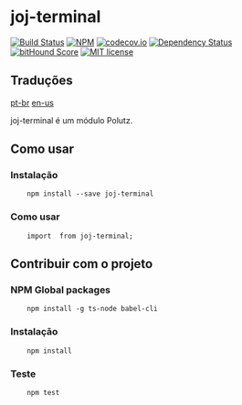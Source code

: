 # joj-terminal

[![Build Status](https://travis-ci.org/angeloocana/joj-terminal.svg)](https://travis-ci.org/angeloocana/joj-terminal)
[![NPM](https://img.shields.io/npm/v/joj-terminal.svg)](https://www.npmjs.com/package/joj-terminal)
[![codecov.io](http://codecov.io/github/angeloocana/joj-terminal/coverage.svg)](http://codecov.io/github/angeloocana/joj-terminal)
[![Dependency Status](https://gemnasium.com/angeloocana/joj-terminal.svg)](https://gemnasium.com/angeloocana/joj-terminal)
[![bitHound Score](https://www.bithound.io/github/gotwarlost/istanbul/badges/score.svg)](https://www.bithound.io/github/angeloocana/joj-terminal)
[![MIT license](http://img.shields.io/badge/license-MIT-brightgreen.svg)](http://opensource.org/licenses/MIT)

## Traduções
[pt-br](https://github.com/angeloocana/joj-terminal/blob/master/README.pt-br.md)
[en-us](https://github.com/angeloocana/joj-terminal/blob/master/README.md)

joj-terminal é um módulo Polutz.


## Como usar

### Instalação
```
    npm install --save joj-terminal
```

### Como usar
```
    import  from joj-terminal;

```


## Contribuir com o projeto

### NPM Global packages
```
    npm install -g ts-node babel-cli
```

### Instalação
```
    npm install   
```

### Teste
```
    npm test
```
